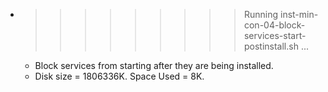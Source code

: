 * >>>>>>>>> Running inst-min-con-04-block-services-start-postinstall.sh ...
  * Block services from starting after they are being installed.
  * Disk size = 1806336K. Space Used = 8K.
